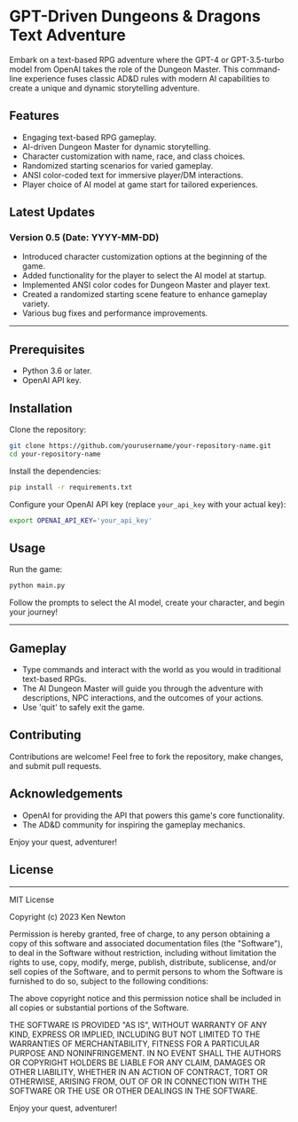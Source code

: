 # GPT-Driven Dungeons & Dragons Text Adventure

Embark on a text-based RPG adventure where the GPT-4 or GPT-3.5-turbo model from OpenAI takes the role of the Dungeon Master. This command-line experience fuses classic AD&D rules with modern AI capabilities to create a unique and dynamic storytelling adventure.

## Features

- Engaging text-based RPG gameplay.
- AI-driven Dungeon Master for dynamic storytelling.
- Character customization with name, race, and class choices.
- Randomized starting scenarios for varied gameplay.
- ANSI color-coded text for immersive player/DM interactions.
- Player choice of AI model at game start for tailored experiences.

## Latest Updates

### Version 0.5 (Date: YYYY-MM-DD)

- Introduced character customization options at the beginning of the game.
- Added functionality for the player to select the AI model at startup.
- Implemented ANSI color codes for Dungeon Master and player text.
- Created a randomized starting scene feature to enhance gameplay variety.
- Various bug fixes and performance improvements.

---

## Prerequisites

- Python 3.6 or later.
- OpenAI API key.

## Installation

Clone the repository:

```bash
git clone https://github.com/yourusername/your-repository-name.git
cd your-repository-name
```

Install the dependencies:

```bash
pip install -r requirements.txt
```

Configure your OpenAI API key (replace `your_api_key` with your actual key):

```bash
export OPENAI_API_KEY='your_api_key'
```

## Usage

Run the game:

```bash
python main.py
```

Follow the prompts to select the AI model, create your character, and begin your journey!

---

## Gameplay

- Type commands and interact with the world as you would in traditional text-based RPGs.
- The AI Dungeon Master will guide you through the adventure with descriptions, NPC interactions, and the outcomes of your actions.
- Use 'quit' to safely exit the game.

## Contributing

Contributions are welcome! Feel free to fork the repository, make changes, and submit pull requests.

## Acknowledgements

- OpenAI for providing the API that powers this game's core functionality.
- The AD&D community for inspiring the gameplay mechanics.

Enjoy your quest, adventurer!

## License

---

MIT License

Copyright (c) 2023 Ken Newton

Permission is hereby granted, free of charge, to any person obtaining a copy of this software and associated documentation files (the "Software"), to deal in the Software without restriction, including without limitation the rights to use, copy, modify, merge, publish, distribute, sublicense, and/or sell copies of the Software, and to permit persons to whom the Software is furnished to do so, subject to the following conditions:

The above copyright notice and this permission notice shall be included in all copies or substantial portions of the Software.

THE SOFTWARE IS PROVIDED "AS IS", WITHOUT WARRANTY OF ANY KIND, EXPRESS OR IMPLIED, INCLUDING BUT NOT LIMITED TO THE WARRANTIES OF MERCHANTABILITY, FITNESS FOR A PARTICULAR PURPOSE AND NONINFRINGEMENT. IN NO EVENT SHALL THE AUTHORS OR COPYRIGHT HOLDERS BE LIABLE FOR ANY CLAIM, DAMAGES OR OTHER LIABILITY, WHETHER IN AN ACTION OF CONTRACT, TORT OR OTHERWISE, ARISING FROM, OUT OF OR IN CONNECTION WITH THE SOFTWARE OR THE USE OR OTHER DEALINGS IN THE SOFTWARE.

Enjoy your quest, adventurer!